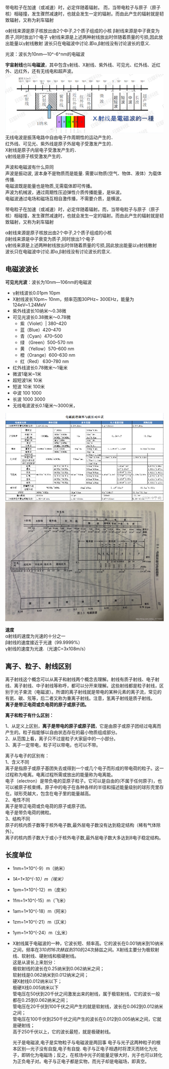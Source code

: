 带电粒子在加速（或减速）时，必定伴随着辐射。
而，当带电粒子与原子（原子核）相碰撞，发生骤然减速时，也就会发生一定的辐射。而由此产生的辐射就是韧致辐射，又称为刹车辐射

α射线来源是原子核放出由2个中子,2个质子组成的小核
β射线来源是中子衰变为质子,同时放出1个电子
γ射线来源是上述两种射线放出时伴随着质量的亏损,因此放出能量以γ射线散射
波长只在电磁波中讨论.即α,β射线没有讨论波长的意义.

光波：波长为10nm—10^-6^nm的电磁波

**宇宙射线**也叫**电磁波**，其中包含γ射线、X射线、紫外线、可见光、红外线、近红外、远红外，还有无线电和超声波。  
![光谱](vx_images/163142113261425.png)  
无线电波是振荡电路中自由电子作周期性的运动产生的．  
红外线、可见光、紫外线是原子外层电子受激发产生的．  
X射线是原子内层电子受激发产生的．  
γ射线是原子核受激发产生的．

声波和电磁波有什么异同  
声波是振动波, 波本身不是物质而是能量. 需要以物质(空气、物体、液体）为载体传播.  
电磁波既是能量也是物质,无需载体即可传播。  
声波为机械波，通过周期性压迫弹性介质传播能量，是纵波。  
电磁波通过电场和磁场互相自激传播，不需要介质，是横波。

带电粒子在加速（或减速）时，必定伴随着辐射。而，当带电粒子与原子（原子核）相碰撞，发生骤然减速时，也就会发生一定的辐射。而由此产生的辐射就是韧致辐射，又称为刹车辐射

α射线来源是原子核放出由2个中子,2个质子组成的小核  
β射线来源是中子衰变为质子,同时放出1个电子  
γ射线来源是上述两种射线放出时伴随着质量的亏损,因此放出能量以γ射线散射  
波长只在电磁波中讨论.即α,β射线没有讨论波长的意义.

## 电磁波波长

**可见光光波**：波长为10nm—106nm的电磁波

*   γ射线波长0.01pm 10pm
*   X射线波长10pm~ 10nm，频率范围30PHz~ 300EHz，能量为124eV~1.24MeV
*   紫外线波长10纳米～0.38微
*   可见光波长0.38微米～0.78微
    *   紫（Violet）| 380–420
    *   蓝（Blue）420–470
    *   青（Cyan）470–500
    *   绿 （Green）500–570 nm
    *   黄 （Yellow）570–600 nm
    *   橙（Orange）600–630 nm
    *   红（Red） 630–780 nm
*   红外线波长0.78微米～1毫米
*   微波1毫米~1米
*   超短波1米 10米
*   短波 10米 100米
*   中波 100 1000
*   长波 1000 3000
*   无线电波波长0.1毫米～3000米，

![在这里插入图片描述](vx_images/161072113253914.png)  
![在这里插入图片描述](vx_images/159372113258806.png)

**速度**  
α射线的速度为光速的十分之一  
β射线的速度接近于光速（99.9999%）  
γ射线的速度为光速.（光速C=3x108m/s）

## 离子、粒子、射线区别

离子射线这个概念可以从离子和射线两个概念去理解。射线有质子射线、电子射线、离子射线、中子射线等称呼，都可以分开来理解。这些射线都是粒子射线，区别于光子束流（电磁波）。所谓的离子射线就是带电的某种元素的离子流，常见的有氦、碳、氖等，后二者又称为重离子射线。注意，氢离子射线是质子射线。  
**离子是带正电荷或负电荷的原子或原子团。**

**离子和粒子有什么区别：**

1、从定义上区别，**离子是带电的原子或原子团**，它是由原子或原子团经过电离而产生的。粒子指能够以自由状态存在的最小物质组成部分。  
2、从范围上看，离子只不过是粒子大家庭中的一小部分。  
3、离子一定带电，粒子可以带电，也可以不带。

离子与电子的区别有：  
1、含义不同  
离子是指原子或原子基团失去或得到一个或几个电子而形成的带电荷的粒子。这一过程称为电离。电离过程所需或放出的能量称为电离能。  
电子（electron）是带负电的亚原子粒子。它可以是自由的(不属于任何原子)，也可以被原子核束缚。原子中的电子在各种各样的半径和描述能量级别的球形壳里存在。球形壳越大，包含在电子里的能量越高。  
2、电性不同  
离子是带正电荷或负电荷的原子或原子团。  
电子是带负电荷的微粒。  
3、结构不同  
原子的核内质子数等于核外电子数,最外层电子数没有达到稳定结构（稀有气体除外）。  
离子的核内质子数大于或小于核外电子数,最外层电子数大多达到8电子稳定结构。

## 长度单位

*   1nm=1×10^(-9）m（纳米）
*   *1A=1×10^(-10）m（埃米）*
*   1pm=1×10^(-12）m（皮米）
*   1fm=1×10^(-15）m（飞米）
*   1am=1×10^(-18）m（阿米）
*   1zm=1×10^(-21）m（仄米）
*   1ym=1×10^(-24）m（幺米）
*   X射线属于电磁波的一种，它波长短、频率高。它的波长在0.001纳米到10纳米之间，频率在3*10的16次赫兹到3*10的24次赫兹之间。X射线主要分为极软射线、软射线、硬射线和极硬射线。  
    这是从波长上来划分：  
    极软射线的波长在0.25纳米到0.062纳米之间；  
    软射线是0.062纳米到0.012纳米之间；  
    硬X射线0.012纳米以下；  
    极硬X线0.005纳米以下  
    管电压在50伏到20千伏之间激发出来的射线，属于极软射线，它的波长一般都在0.25到0.062纳米之间；  
    管电压在20千伏到100千伏之间产生的就是软射线，波长在0.062到0.012纳米之间；  
    管电压在100千伏到250千伏之间产生的波长在0.012到0.005纳米之间，它就是硬射线；  
    高于250千伏以上，它的波长最短，就是极硬射线。
    
    光子是电磁波,电子是实物粒子与电磁波是两回事 电子与光子这两种粒子的根本区别—光子没有自旋,电子有自旋. 电子与正电子相遇时将湮灭而转化为光子，即转化为电磁场；反之，在核场中光子的能量足够大时，光子也可以转化为正负电子对。电子与正电子都是实物，而光子却是电磁场，即真空。